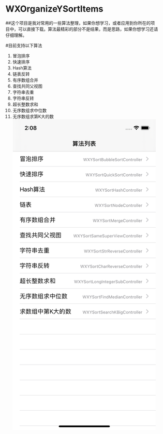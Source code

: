 # WXOrganizeYSortItems

##这个项目是我对常用的一些算法整理，如果你想学习，或者应用到你所在的项目中，可以直接下载。算法最精彩的部分不是结果，而是思路，如果你想学习还请仔细理解。

#目前支持以下算法

1. 冒泡排序
2. 快速排序
3. Hash算法
4. 链表反转
5. 有序数组合并
6. 查找共同父视图
7. 字符串去重
8. 字符串反转
9. 超长整数求和
10. 无序数组求中位数
11. 无序数组求第K大的数
![image](https://github.com/wxy8338131/WXOrganizeYSortItems/blob/main/Simulator%20Screen%20Shot%20-%20iPhone%2011%20-%202020-10-21%20at%2014.08.44.png?raw=true)

